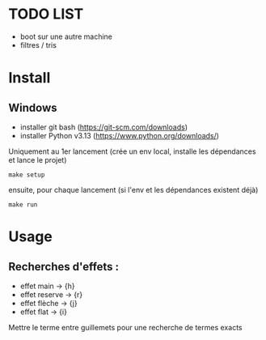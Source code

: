 # TODO LIST

- boot sur une autre machine
- filtres / tris

# Install

## Windows

- installer git bash (https://git-scm.com/downloads)
- installer Python v3.13 (https://www.python.org/downloads/)

Uniquement au 1er lancement (crée un env local, installe les dépendances et lance le projet)

    make setup

ensuite, pour chaque lancement (si l'env et les dépendances existent déjà)

    make run

# Usage

## Recherches d'effets :

- effet main -> {h}
- effet reserve -> {r}
- effet flèche -> {j}
- effet flat -> {i}

Mettre le terme entre guillemets pour une recherche de termes exacts
